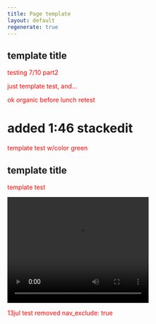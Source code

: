 ```yaml
---
title: Page template
layout: default
regenerate: true
---  
```


<head>
<meta name="jimvar" value="1">
<link rel="stylesheet"  href="../oahuv1/images/styletest.css">

<style>  

p {color:  red;}  
</style>  
</head>


## template title

testing 7/10 part2

just template test,  and...  

ok organic before lunch retest

<h1>added 1:46 stackedit</h1>

<p class="greentext">template test w/color green</p>

## template title


template test 
<p>
<video width="320" height="240" controls>
<source src="../oahuv1/images/kaala.webm" type="video/webm">
  Your browser does not support the video tag.
</video>
</p>

13jul test removed nav_exclude: true
<!--stackedit_data:
eyJoaXN0b3J5IjpbLTEyNzEyMDM2NDAsLTIwNDQwNzc1OTEsLT
c1NDY1ODQ5NywtMTgyMzExOTkyNCwxNDE1NjA4NTM4LC0zMjM1
NTMwNzcsLTExMTYyMTk1OTQsNjQzNzU3NjkzLC0xMjUyMjExMD
A4XX0=
-->